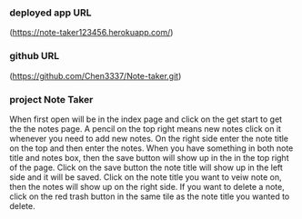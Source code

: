 ### deployed app URL
(https://note-taker123456.herokuapp.com/)
### github URL
(https://github.com/Chen3337/Note-taker.git)

### project Note Taker
When first open will be in the index page and click on the get start to get the the notes page.
A pencil on the top right means new notes click on it whenever you need to add new notes.
On the right side enter the note title on the top and then enter the notes.
When you have something in both note title and notes box, then the save button will show up in the in the top right of the page.
Click on the save button the note title will show up in the left side and it will be saved.
Click on the note title you want to veiw note on, then the notes will show up on the right side.
If you want to delete a note, click on the red trash button in the same tile as the note title you wanted to delete.
